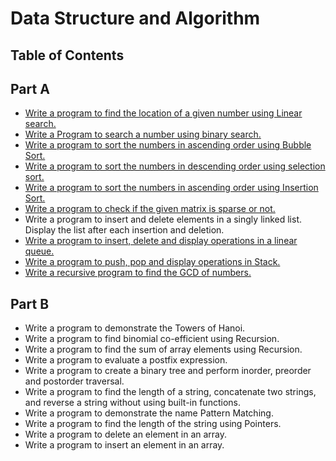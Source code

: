 # Data Structure and Algorithm
## Table of Contents
## Part A

- [Write a program to find the location of a given number using Linear search.](P1-Linear-Search.c)
- [Write a Program to search a number using binary search.](P2-Binary-Search-Recursion.c)
- [Write a program to sort the numbers in ascending order using Bubble Sort.](P3-Ascend-Bubble-Sort.c)
- [Write a program to sort the numbers in descending order using selection sort.](P4-Descend-Selection.c)
- [Write a program to sort the numbers in ascending order using Insertion Sort.](P5-Ascend-Insertion.c)
- [Write a program to check if the given matrix is sparse or not.](P6-Check-Matrix-is-Sparse-or-Not.c)
- Write a program to insert and delete elements in a singly linked list. Display the list after each insertion and deletion.
- [Write a program to insert, delete and display operations in a linear queue.](P8-Linear-queue-operations-ins-del-dis.c)
- [Write a program to push, pop and display operations in Stack.](P9-Stack-Operation-push-pop-disp.c)
- [Write a recursive program to find the GCD of numbers.](P10-Find-GCD-using-recursion.c)

## Part B

- Write a program to demonstrate the Towers of Hanoi.
- Write a program to find binomial co-efficient using Recursion.
- Write a program to find the sum of array elements using Recursion.
- Write a program to evaluate a postfix expression.
- Write a program to create a binary tree and perform inorder, preorder and postorder traversal.
- Write a program to find the length of a string, concatenate two strings, and reverse a string without using built-in functions.
- Write a program to demonstrate the name Pattern Matching.
- Write a program to find the length of the string using Pointers.
- Write a program to delete an element in an array.
- Write a program to insert an element in an array.